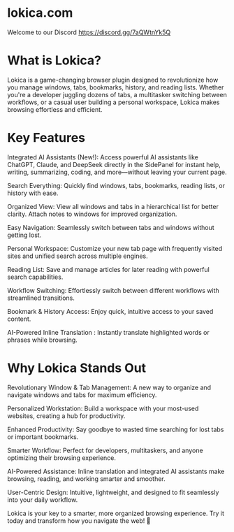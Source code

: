 # lokica.com

Welcome to our Discord  https://discord.gg/7aQWtnYk5Q


# What is Lokica?

Lokica is a game-changing browser plugin designed to revolutionize how you manage windows, tabs, bookmarks, history, and reading lists. Whether you're a developer juggling dozens of tabs, a multitasker switching between workflows, or a casual user building a personal workspace, Lokica makes browsing effortless and efficient.

# Key Features

Integrated AI Assistants (New!): Access powerful AI assistants like ChatGPT, Claude, and DeepSeek directly in the SidePanel for instant help, writing, summarizing, coding, and more—without leaving your current page.

Search Everything: Quickly find windows, tabs, bookmarks, reading lists, or history with ease.

Organized View: View all windows and tabs in a hierarchical list for better clarity. Attach notes to windows for improved organization.

Easy Navigation: Seamlessly switch between tabs and windows without getting lost.

Personal Workspace: Customize your new tab page with frequently visited sites and unified search across multiple engines.

Reading List: Save and manage articles for later reading with powerful search capabilities.

Workflow Switching: Effortlessly switch between different workflows with streamlined transitions.

Bookmark & History Access: Enjoy quick, intuitive access to your saved content.

AI-Powered Inline Translation : Instantly translate highlighted words or phrases while browsing.


# Why Lokica Stands Out

Revolutionary Window & Tab Management: A new way to organize and navigate windows and tabs for maximum efficiency.

Personalized Workstation: Build a workspace with your most-used websites, creating a hub for productivity.

Enhanced Productivity: Say goodbye to wasted time searching for lost tabs or important bookmarks.

Smarter Workflow: Perfect for developers, multitaskers, and anyone optimizing their browsing experience.

AI-Powered Assistance: Inline translation and integrated AI assistants make browsing, reading, and working smarter and smoother.

User-Centric Design: Intuitive, lightweight, and designed to fit seamlessly into your daily workflow.

Lokica is your key to a smarter, more organized browsing experience. Try it today and transform how you navigate the web! 🚀
